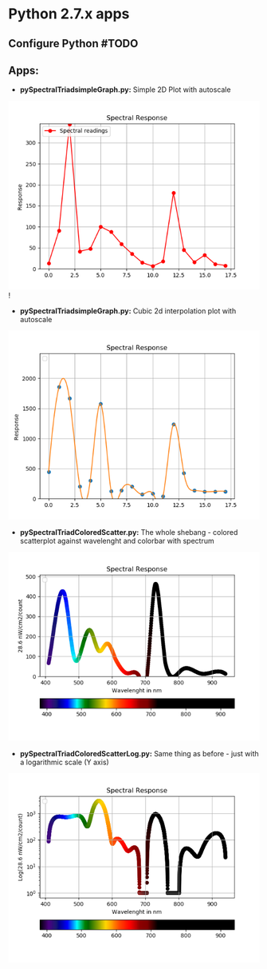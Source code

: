 # Python 2.7.x apps
## Configure Python #TODO
## Apps:

- **pySpectralTriadsimpleGraph.py:** Simple 2D Plot with autoscale <br>

![2D Plot](../docs/spectre_2dplot.png)!

- **pySpectralTriadsimpleGraph.py:** Cubic 2d interpolation plot with autoscale <br>

![2D Interpolated Plot](../docs/spectre_2dspline.png)

- **pySpectralTriadColoredScatter.py:** The whole shebang - colored scatterplot against wavelenght and colorbar with spectrum

![2D Colored Scatterplot](../docs/spectre_coloredscatter.png)

- **pySpectralTriadColoredScatterLog.py:** Same thing as before - just with a logarithmic scale (Y axis)

![2D Colored Scatterplot Log Scale](../docs/spectre_coloredscatterlog.png)

